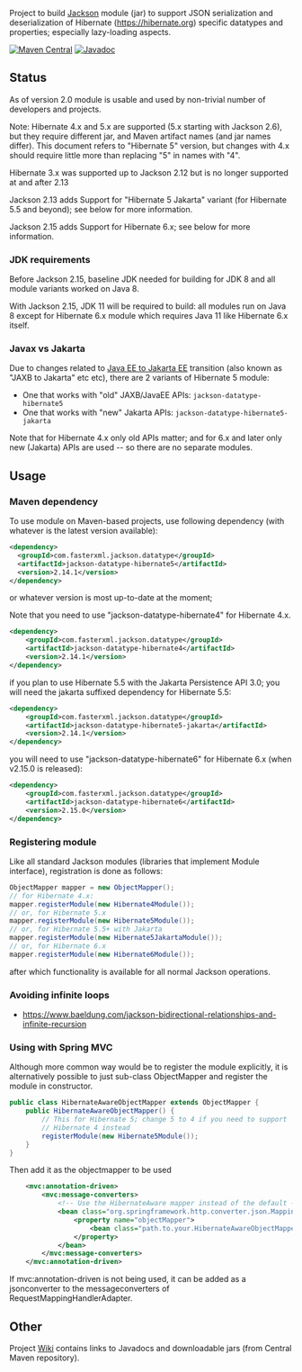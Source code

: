 Project to build [Jackson](../../../jackson) module (jar) to
support JSON serialization and deserialization of Hibernate (https://hibernate.org) specific datatypes
and properties; especially lazy-loading aspects.

[![Maven Central](https://maven-badges.herokuapp.com/maven-central/com.fasterxml.jackson.datatype/jackson-datatype-hibernate5/badge.svg)](https://maven-badges.herokuapp.com/maven-central/com.fasterxml.jackson.datatype/jackson-datatype-hibernate5/)
[![Javadoc](https://javadoc.io/badge/com.fasterxml.jackson.datatype/jackson-datatype-hibernate5.svg)](https://www.javadoc.io/doc/com.fasterxml.jackson.datatype/jackson-datatype-hibernate5)

## Status

As of version 2.0 module is usable and used by non-trivial number of developers and projects.

Note: Hibernate 4.x and 5.x are supported (5.x starting with Jackson 2.6),
but they require different jar, and Maven artifact names (and jar names differ).
This document refers to "Hibernate 5" version, but changes with 4.x should require
little more than replacing "5" in names with "4".

Hibernate 3.x was supported up to Jackson 2.12 but is no longer supported at and after 2.13

Jackson 2.13 adds Support for "Hibernate 5 Jakarta" variant (for Hibernate 5.5 and beyond);
see below for more information.

Jackson 2.15 adds Support for Hibernate 6.x;
see below for more information.

### JDK requirements

Before Jackson 2.15, baseline JDK needed for building for JDK 8 and all
module variants worked on Java 8.

With Jackson 2.15, JDK 11 will be required to build: all modules run on
Java 8 except for Hibernate 6.x module which requires Java 11 like
Hibernate 6.x itself.

### Javax vs Jakarta

Due to changes related to
[Java EE to Jakarta EE](https://blogs.oracle.com/javamagazine/post/transition-from-java-ee-to-jakarta-ee)
transition (also known as "JAXB to Jakarta" etc etc), there are 2 variants of Hibernate 5 module:

* One that works with "old" JAXB/JavaEE APIs: `jackson-datatype-hibernate5`
* One that works with "new" Jakarta APIs: `jackson-datatype-hibernate5-jakarta`

Note that for Hibernate 4.x only old APIs matter; and for 6.x and later only new (Jakarta)
APIs are used -- so there are no separate modules.

## Usage

### Maven dependency

To use module on Maven-based projects, use following dependency
(with whatever is the latest version available):

```xml
<dependency>
  <groupId>com.fasterxml.jackson.datatype</groupId>
  <artifactId>jackson-datatype-hibernate5</artifactId>
  <version>2.14.1</version>
</dependency>    
```

or whatever version is most up-to-date at the moment;

Note that you need to use "jackson-datatype-hibernate4" for Hibernate 4.x.

```xml
<dependency>
    <groupId>com.fasterxml.jackson.datatype</groupId>
    <artifactId>jackson-datatype-hibernate4</artifactId>
    <version>2.14.1</version>
</dependency>
```

if you plan to use Hibernate 5.5 with the Jakarta Persistence API 3.0;
you will need the jakarta suffixed dependency for Hibernate 5.5:

```xml
<dependency>
    <groupId>com.fasterxml.jackson.datatype</groupId>
    <artifactId>jackson-datatype-hibernate5-jakarta</artifactId>
    <version>2.14.1</version>
</dependency>
```

you will need to use "jackson-datatype-hibernate6" for Hibernate 6.x (when v2.15.0 is released):

```xml
<dependency>
    <groupId>com.fasterxml.jackson.datatype</groupId>
    <artifactId>jackson-datatype-hibernate6</artifactId>
    <version>2.15.0</version>
</dependency>
```

### Registering module

Like all standard Jackson modules (libraries that implement Module interface), registration is done as follows:

```java
ObjectMapper mapper = new ObjectMapper();
// for Hibernate 4.x:
mapper.registerModule(new Hibernate4Module());
// or, for Hibernate 5.x
mapper.registerModule(new Hibernate5Module());
// or, for Hibernate 5.5+ with Jakarta
mapper.registerModule(new Hibernate5JakartaModule());
// or, for Hibernate 6.x
mapper.registerModule(new Hibernate6Module());
```

after which functionality is available for all normal Jackson operations.

### Avoiding infinite loops

* https://www.baeldung.com/jackson-bidirectional-relationships-and-infinite-recursion

### Using with Spring MVC

Although more common way would be to register the module explicitly, it is alternatively
possible to just sub-class ObjectMapper and register the module in constructor.

```java
public class HibernateAwareObjectMapper extends ObjectMapper {
    public HibernateAwareObjectMapper() {
        // This for Hibernate 5; change 5 to 4 if you need to support
        // Hibernate 4 instead
        registerModule(new Hibernate5Module());
    }
}
```    

Then add it as the objectmapper to be used

```xml
    <mvc:annotation-driven>
        <mvc:message-converters>
            <!-- Use the HibernateAware mapper instead of the default -->
            <bean class="org.springframework.http.converter.json.MappingJackson2HttpMessageConverter">
                <property name="objectMapper">
                    <bean class="path.to.your.HibernateAwareObjectMapper" />
                </property>
            </bean>
        </mvc:message-converters>
    </mvc:annotation-driven>
```

If mvc:annotation-driven is not being used, it can be added as a jsonconverter to the messageconverters of RequestMappingHandlerAdapter.

## Other

Project [Wiki](../../wiki) contains links to Javadocs and downloadable jars (from Central Maven repository).
